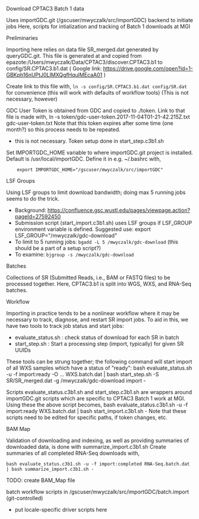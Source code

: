 Download CPTAC3 Batch 1 data

Uses importGDC.git (/gscuser/mwyczalk/src/importGDC) backend to initiate jobs
Here, scripts for intialization and tracking of Batch 1 downloads at MGI

Preliminaries

Importing here relies on data file SR_merged.dat generated by queryGDC.git.  This file is generated at and copied
from epazote:/Users/mwyczalk/Data/CPTAC3/discover.CPTAC3.b1 to config/SR.CPTAC3.b1.dat 
( Google link: https://drive.google.com/open?id=1-GBKph16nUPtJ0LIMXQgfHqulMEcaA01 )

Create link to this file with, `ln -s config/SR.CPTAC3.b1.dat config/SR.dat` for convenience (this will
work with defaults of workflow tools) (This is not necessary, however)

GDC User Token is obtained from GDC and copied to ./token.  Link to that file is made with,
    ln -s token/gdc-user-token.2017-11-04T01-21-42.215Z.txt gdc-user-token.txt
Note that this token expires after some time (one month?) so this process needs to be repeated.
- this is not necessary.  Token setup done in start_step.c3b1.sh

Set IMPORTGDC_HOME variable to where importGDC.git project is installed.  Default is /usr/local/importGDC.  Define it in e.g. ~/.bashrc with,
```
    export IMPORTGDC_HOME="/gscuser/mwyczalk/src/importGDC"
```

LSF Groups

Using LSF groups to limit download bandwidth; doing max 5 running jobs seems to do the trick.
* Background: https://confluence.gsc.wustl.edu/pages/viewpage.action?pageId=27592450
* Submission script (start_import.c3b1.sh) uses LSF groups if LSF_GROUP environment variable is defined.  Suggested use:
    export LSF_GROUP="/mwyczalk/gdc-download"
* To limit to 5 running jobs: `bgadd -L 5 /mwyczalk/gdc-download`  (this should be a part of a setup script?)
* To examine: `bjgroup -s /mwyczalk/gdc-download`

Batches

Collections of SR (Submitted Reads, i.e., BAM or FASTQ files) to be processed together.  Here, CPTAC3.b1 is split
into WGS, WXS, and RNA-Seq batches.

Workflow

Importing in practice tends to be a nonlinear workflow where it may be necessary to track, diagnose, and restart SR import jobs.
To aid in this, we have two tools to track job status and start jobs:
* evaluate_status.sh : check status of download for each SR in batch
* start_step.sh : Start a processing step (import, typically) for given SR UUIDs

These tools can be strung together; the following command will start import of all WXS samples which have a status of "ready":
    bash evaluate_status.sh -u -f import:ready -O ... WXS.batch.dat | bash start_step.sh -S SR/SR_merged.dat -g /mwyczalk/gdc-download import -

Scripts evaluate_status.c3b1.sh and start_step.c3b1.sh are wrappers around importGDC.git scripts which are specific to CPTAC3 Batch 1 work at MGI.
Using these the above script becomes,
    bash evaluate_status.c3b1.sh -u -f import:ready WXS.batch.dat | bash start_import.c3b1.sh -
Note that these scripts need to be edited for specific paths, if token changes, etc.

BAM Map

Validation of downloading and indexing, as well as providing summaries of downloaded data, is done with summarize_import.c3b1.sh
Create summaries of all completed RNA-Seq downloads with,

    bash evaluate_status.c3b1.sh -u -f import:completed RNA-Seq.batch.dat | bash summarize_import.c3b1.sh -


TODO: create BAM_Map file

batch workflow scripts in /gscuser/mwyczalk/src/importGDC/batch.import (git-controlled)
 - put locale-specific driver scripts here
